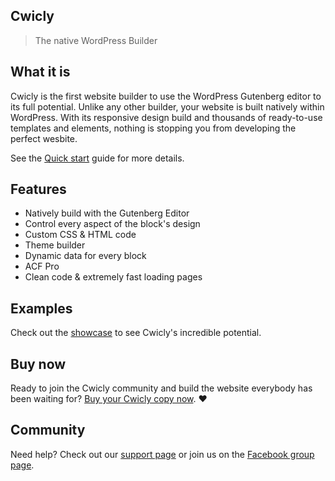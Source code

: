 ## Cwicly

> The native WordPress Builder

## What it is

Cwicly is the first website builder to use the WordPress Gutenberg editor to its full potential. Unlike any other builder, your website is built natively within WordPress. With its responsive design build and thousands of ready-to-use templates and elements, nothing is stopping you from developing the perfect wesbite.

See the [Quick start](quickstart.md) guide for more details.

## Features

- Natively build with the Gutenberg Editor
- Control every aspect of the block's design
- Custom CSS & HTML code
- Theme builder
- Dynamic data for every block
- ACF Pro
- Clean code & extremely fast loading pages

## Examples

Check out the [showcase](https://github.com/docsifyjs/awesome-docsify#showcase) to see Cwicly's incredible potential.

## Buy now

Ready to join the Cwicly community and build the website everybody has been waiting for? [Buy your Cwicly copy now](https://cwicly.com). :heart:

## Community

Need help? Check out our [support page](https://cwicly.com) or join us on the [Facebook group page](https://cwicly.com).